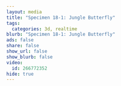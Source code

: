 ```yaml
---
layout: media
title: "Specimen 18-1: Jungle Butterfly"
tags:
  categories: 3d, realtime
blurb: "Specimen 18-1: Jungle Butterfly"
ads: false
share: false
show_url: false
show_blurb: false
video:
  id: 266772352
hide: true
---
```

